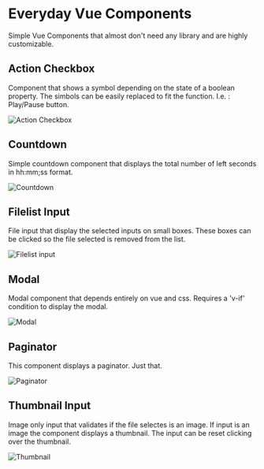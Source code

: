 # Everyday Vue Components
Simple Vue Components that almost don't need any library and are highly customizable.

## Action Checkbox
Component that shows a symbol depending on the state of a boolean property. The simbols can be easily replaced to fit the function. 
I.e. :  Play/Pause button.

![Action Checkbox](https://raw.githubusercontent.com/pinzon/everyday-vue-components/master/screenshots/checkbox.png  "Action Checkbox")

## Countdown
Simple countdown component that displays the total number of left seconds in hh:mm;ss format.

![Countdown](https://raw.githubusercontent.com/pinzon/everyday-vue-components/master/screenshots/countdown.png  "Countdown")

## Filelist Input
File input that display the selected inputs on small boxes. These boxes can be clicked so the file selected is removed from the list.

![Filelist input](https://raw.githubusercontent.com/pinzon/everyday-vue-components/master/screenshots/filelist.png  "Filelist input")

## Modal
Modal component that depends entirely on vue and css. Requires a 'v-if' condition to display the modal. 

![Modal](https://raw.githubusercontent.com/pinzon/everyday-vue-components/master/screenshots/modal.png "Modal")

## Paginator
This component displays a paginator. Just that.

![Paginator](https://raw.githubusercontent.com/pinzon/everyday-vue-components/master/screenshots/paginator.png  "Paginator")

## Thumbnail Input
Image only input that validates if the file selectes is an image. If input is an image the component displays a thumbnail. The input can be reset clicking over the thumbnail.

![Thumbnail](https://raw.githubusercontent.com/pinzon/everyday-vue-components/master/screenshots/thumbnail.png  "Thumbnail")
